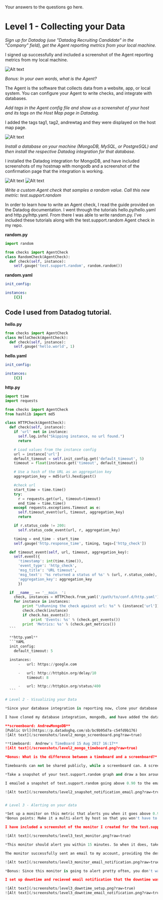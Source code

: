 Your answers to the questions go here.

# Level 1 - Collecting your Data

*Sign up for Datadog (use "Datadog Recruiting Candidate" in the "Company" field), get the Agent reporting metrics from your local machine.*

I signed up successfully and included a screenshot of the Agent reporting metrics from my local machine.

![Alt text](/screenshots/level1_agent_rep_metrics.png?raw=true)

*Bonus: In your own words, what is the Agent?*

The Agent is the software that collects data from a website, app, or local system. You can configure your Agent to write checks, and integrate with databases.

*Add tags in the Agent config file and show us a screenshot of your host and its tags on the Host Map page in Datadog.*

I added the tags tag1, tag2, andrewtag and they were displayed on the host map page.

![Alt text](/screenshots/level1_host_map_page.png?raw=true)

*Install a database on your machine (MongoDB, MySQL, or PostgreSQL) and then install the respective Datadog integration for that database.*

I installed the Datadog integration for MongoDB, and have included screenshots of my hostmap with mongodb and a screenshot of the confirmation page that the integration is working.

![Alt text](/screenshots/level1_mongo_hostmap.png?raw=true)
![Alt text](/screenshots/level1_mongo_confirmation.png?raw=true)

*Write a custom Agent check that samples a random value. Call this new metric: test.support.random*

In order to learn how to write an Agent check, I read the guide provided on the Datadog documentation. I went through the tutorials hello.py/hello.yaml and http.py/http.yaml. From there I was able to write random.py. I've included these tutorials along with the test.support.random Agent check in my repo.

  **random.py**
  ```python
  import random

  from checks import AgentCheck
  class RandomCheck(AgentCheck):
    def check(self, instance):
      self.gauge('test.support.random', random.random())
  ```

  **random.yaml**
  ```YAML
  init_config:

  instances:
      [{}]
  ```

  ## Code I used from Datadog tutorial.

  **hello.py**
  ```python
  from checks import AgentCheck
  class HelloCheck(AgentCheck):
    def check(self, instance):
      self.gauge('hello.world', 1)
  ```

  **hello.yaml**
  ```YAML
  init_config:

  instances:
      [{}]
  ```

  **http.py**
  ```python
  import time
  import requests

  from checks import AgentCheck
  from hashlib import md5

  class HTTPCheck(AgentCheck):
    def check(self, instance):
      if 'url' not in instance:
        self.log.info("Skipping instance, no url found.")
        return

      # Load values from the instance config
      url = instance['url']
      default_timeout = self.init_config.get('default_timeout', 5)
      timeout = float(instance.get('timeout', default_timeout))

      # Use a hash of the URL as an aggregation key
      aggregation_key = md5(url).hexdigest()

      #check url
      start_time = time.time()
      try:
        r = requests.get(url, timeout=timeout)
        end_time = time.time()
      except requests.exceptions.Timeout as e:
        self.timeout_event(url, timeout, aggregation_key)
        return

      if r.status_code != 200:
        self.status_code_event(url, r, aggregation_key)

      timing = end_time - start_time
      self.gauge('http.response_time', timing, tags=['http_check'])

    def timeout_event(self, url, timeout, aggregation_key):
      self.event({
        'timestamp': int(time.time()),
        'event_type': 'http_check',
        'msg_title': 'URL timeout',
        'msg_text': '%s returned a status of %s' % (url, r.status_code),
        'aggregation_key': aggregation_key
        })

    if __name__ == '__main__':
      check, instances = HTTPCheck.from_yaml('/path/to/conf.d/http.yaml')
      for instance in instances:
          print "\nRunning the check against url: %s" % (instance['url'])
          check.check(instance)
          if check.has_events():
              print 'Events: %s' % (check.get_events())
          print 'Metrics: %s' % (check.get_metrics())
    ```

    **http.yaml**
    ```YAML
    init_config:
      default_timeout: 5

    instances:
        -   url: https://google.com

        -   url: http://httpbin.org/delay/10
            timeout: 8

        -   url: http://httpbin.org/status/400
    ```

# Level 2 - Visualizing your Data

*Since your database integration is reporting now, clone your database integration dashboard and add additional database metrics to it as well as your test.support.random metric from the custom Agent check.*

I have cloned my database integration, mongodb, and have added the database metrics mongodb.connections.available and mongodb.network.numrequestsps along with test.support.random. I've included screenshots for my cloned database integration:

**screenboard: AndrewMongoDB**
[Public Url](https://p.datadoghq.com/sb/bc9b95d7a-c54fd9b176)
![Alt text](/screenshots/level2_mongo_screenboard.png?raw=true) 

**timeboard:  Andrew's TimeBoard 15 Aug 2017 16:17**
![Alt text](/screenshots/level2_mongo_timeboard.png?raw=true)

*Bonus: What is the difference between a timeboard and a screenboard?*

Timeboards can not be shared publicly, while a screenboard can. A screenboard is customizable, with the ability to add free text, graphs, query values, and images. You can also resize graphs on screenboard, while a timeboard only shows graphs in a regimented size and are synced to the same time variable.

*Take a snapshot of your test.support.random graph and draw a box around a section that shows it going above 0.90. Make sure this snapshot is sent to your email by using the @notification*

I emailed a snapshot of test.support.random going above 0.90 to the email as04243n@pace.edu. 

![Alt text](/screenshots/level2_snapshot_notification_email.png?raw=true)


# Level 3 - Alerting on your data

*Set up a monitor on this metric that alerts you when it goes above 0.90 at least once during the last 5 minutes. Give it a descriptive monitor name and message (it might be worth it to include the link to your previously created dashboard in the message). Make sure that the monitor will notify you via email.*
*Bonus points: Make it a multi-alert by host so that you won't have to recreate it if your infrastructure scales up.*
  
I have included a screenshot of the monitor I created for the test.support.random metric, 'test.support.random has hit over .9'. THe description included a link to the screenboard and a description. While creating the monitor, I selected multi-alert by host.

![Alt text](/screenshots/level3_test_monitor.png?raw=true)
  
*This monitor should alert you within 15 minutes. So when it does, take a screenshot of the email that it sends you.*

The monitor successfully sent an email to my account, providing the description, graph of the incident, and when the monitor was last triggered.

![Alt text](/screenshots/level3_monitor_email_notification.png?raw=true)

*Bonus: Since this monitor is going to alert pretty often, you don't want to be alerted when you are out of the office. Set up a scheduled downtime for this monitor that silences it from 7pm to 9am daily. Make sure that your email is notified when you schedule the downtime and take a screenshot of that notification.*

I set up downtime and recieved email notification that the downtime was scheduled successfully.

![Alt text](/screenshots/level3_downtime_setup.png?raw=true)
![Alt text](/screenshots/level3_downtime_email_notification.png?raw=true)
